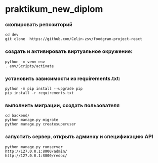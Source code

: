 # praktikum_new_diplom

### скопировать репозиторий
```
cd dev
git clone  https://github.com/Celin-zsv/foodgram-project-react
```
### создать и активировать виртуальное окружение:
```
python -m venv env
. env/Scripts/activate
```
### установить зависимости из requirements.txt:
```
python -m pip install --upgrade pip
pip install -r requirements.txt
```
### выполнить миграции, создать пользователя
```
cd backend/
python manage.py migrate
python manage.py createsuperuser
```
### запустить сервер, открыть админку и спецификацию API
```
python manage.py runserver
http://127.0.0.1:8000/admin/
http://127.0.0.1:8000/redoc/
```